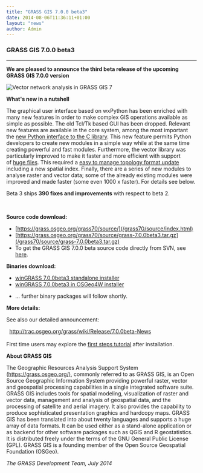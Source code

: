 ```yaml
---
title: "GRASS GIS 7.0.0 beta3"
date: 2014-08-06T11:36:11+01:00
layout: "news"
author: Admin
---
```


### GRASS GIS 7.0.0 beta3

------------------------------------------------------------------------

**We are pleased to announce the **third beta** release of the upcoming
GRASS GIS 7.0.0 version**

![Vector network analysis in GRASS GIS
7](/images/news/vnetdistance.png)

**What's new in a nutshell**

The graphical user interface based on wxPython has been enriched with
many new features in order to make complex GIS operations available as
simple as possible. The old Tcl/Tk based GUI has been dropped. Relevant
new features are available in the core system, among the most important
the [new Python interface to the C
library](https://grasswiki.osgeo.org/wiki/GRASS_and_Python#Python_extensions_in_GRASS_GIS).
This new feature permits Python developers to create new modules in a
simple way while at the same time creating powerful and fast modules.
Furthermore, the vector library was particularly improved to make it
faster and more efficient with support of [huge
files](https://grasswiki.osgeo.org/wiki/Category:Massive_data_analysis).
This required a [easy to manage topology format
update](https://grasswiki.osgeo.org/wiki/Convert_all_GRASS_6_vector_maps_to_GRASS_7)
including a new spatial index. Finally, there are a series of new
modules to analyse raster and vector data; some of the already existing
modules were improved and made faster (some even 1000 x faster). For
details see below.

Beta 3 ships **390 fixes and improvements** with respect to beta 2.

 

**Source code download:**

-   [https://grass.osgeo.org/grass70/source/](/grass70/source/index.html)
-   [https://grass.osgeo.org/grass70/source/grass-7.0.0beta3.tar.gz](/grass70/source/grass-7.0.0beta3.tar.gz)
-   To get the GRASS GIS 7.0.0 beta source code directly from SVN, see
    [here](http://trac.osgeo.org/grass/wiki/Release/7.0.0beta-News).

**Binaries download:**

-   [winGRASS 7.0.0beta3 standalone
    installer](/grass70/binary/mswindows/native/WinGRASS-7.0.0beta3-1-Setup.html)
-   [winGRASS 7.0.0beta3 in OSGeo4W
    installer](http://trac.osgeo.org/osgeo4w/wiki/pkg-grass)

<!-- -->

-   \... further binary packages will follow shortly.

**More details:**

See also our detailed announcement:


  <http://trac.osgeo.org/grass/wiki/Release/7.0.0beta-News>\
\
First time users may explore the [first steps
tutorial](/documentation/first-time-users/index.html) after
installation.


**About GRASS GIS**

The Geographic Resources Analysis Support System
([https://grass.osgeo.org/)](/index.html), commonly referred
to as GRASS GIS, is an Open Source Geographic Information System
providing powerful raster, vector and geospatial processing capabilities
in a single integrated software suite. GRASS GIS includes tools for
spatial modeling, visualization of raster and vector data, management
and analysis of geospatial data, and the processing of satellite and
aerial imagery. It also provides the capability to produce sophisticated
presentation graphics and hardcopy maps. GRASS GIS has been translated
into about twenty languages and supports a huge array of data formats.
It can be used either as a stand-alone application or as backend for
other software packages such as QGIS and R geostatistics. It is
distributed freely under the terms of the GNU General Public License
(GPL). GRASS GIS is a founding member of the Open Source Geospatial
Foundation (OSGeo).

*The GRASS Development Team, July 2014*


